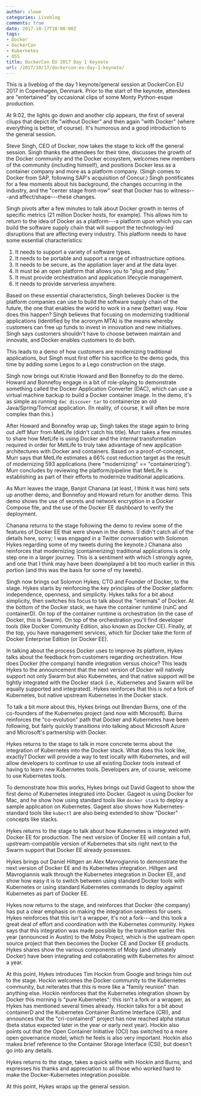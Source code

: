 ```yaml
---
author: slowe
categories: Liveblog
comments: true
date: 2017-10-17T10:00:00Z
tags:
- Docker
- DockerCon
- Kubernetes
- OSS
title: DockerCon EU 2017 Day 1 Keynote
url: /2017/10/17/dockercon-eu-day-1-keynote/
---
```


This is a liveblog of the day 1 keynote/general session at DockerCon EU 2017 in Copenhagen, Denmark. Prior to the start of the keynote, attendees are "entertained" by occasional clips of some Monty Python-esque production.<!--more-->

At 9:02, the lights go down and another clip appears, the first of several cliups that depict life "without Docker" and then again "with Docker" (where everything is better, of course). It's humorous and a good introduction to the general session.

Steve Singh, CEO of Docker, now takes the stage to kick off the general session. Singh thanks the attendees for their time, discusses the growth of the Docker community and the Docker ecosystem, welcomes new members of the community (including himself), and positions Docker less as a container company and more as a platform company. (Singh comes to Docker from SAP, following SAP's acquisition of Concur.) Singh pontificates for a few moments about his background, the changes occurring in the industry, and the "center stage front-row" seat that Docker has to witness---and affect/shape---these changes.

Singh pivots after a few minutes to talk about Docker growth in terms of specific metrics (21 million Docker hosts, for example). This allows him to return to the idea of Docker as a platform---a platform upon which you can build the software supply chain that will support the technology-led disruptions that are affecting every industry. This platform needs to have some essential characteristics:

1. It needs to support a variety of software types.
2. It needs to be portable and support a range of infrastructure options.
3. It needs to be secure, as the appliation layer and at the data layer.
4. It must be an open platform that allows you to "plug and play."
5. It must provide orchestration and application lifecycle management.
6. It needs to provide serverless anywhere.

Based on these essential characteristics, Singh believes Docker is the platform companies can use to build the software supply chain of the future, the one that enables the world to work in a new (better) way. How does this happen? Singh believes that focusing on modernizing traditional applications (identified by the acronym MTA) is the means whereby customers can free up funds to invest in innovation and new initiatives. Singh says customers shouldn't have to choose between maintain and innovate, and Docker enables customers to do both.

This leads to a demo of how customers are modernizing traditional applications, but Singh must first offer his sacrifice to the demo gods, this time by adding some Legos to a Lego construction on the stage.

Singh now brings out Kristie Howard and Ben Bonnefoy to do the demo. Howard and Bonnefoy engage in a bit of role-playing to demonstrate something called the Docker Application Converter (DAC), which can use a virtual machine backup to build a Docker container image. In the demo, it's as simple as running `dac discover tar` to containerize an old Java/Spring/Tomcat application. (In reality, of course, it will often be more complex than this.)

After Howard and Bonnefoy wrap up, Singh takes the stage again to bring out Jeff Murr from MetLife (didn't catch his title). Murr takes a few minutes to share how MetLife is using Docker and the internal transformation required in order for MetLife to truly take advantage of new application architectures with Docker and containers. Based on a proof-of-concept, Murr says that MetLife estimates a 66% cost reduction target as the result of modernizing 593 applications (here "modernizing" == "containerizing"). Murr concludes by reviewing the platform/pipeline that MetLife is establishing as part of their efforts to modernize traditional applications.

As Murr leaves the stage, Banjot Chanana (at least, I think it was him) sets up another demo, and Bonnefoy and Howard return for another demo. This demo shows the use of secrets and network encryption in a Docker Compose file, and the use of the Docker EE dashboard to verify the deployment.

Chanana returns to the stage following the demo to review some of the features of Docker EE that were shown in the demo. (I didn't catch all of the details here, sorry; I was engaged in a Twitter conversation with Solomon Hykes regarding some of my tweets during the keynote.) Chanana also reinforces that modernizing (containerizing) traditional applications is only step one in a larger journey. This is a sentiment with which I strongly agree, and one that I think may have been downplayed a bit too much earlier in this portion (and this was the basis for some of my tweets).

Singh now brings out Solomon Hykes, CTO and Founder of Docker, to the stage. Hykes starts by reinforcing the key principles of the Docker platform: independence, openness, and simplicity. Hykes talks for a bit about simplicity, then switches his focus to talk about the "internals" of Docker. At the bottom of the Docker stack, we have the container runtime (runC and containerD). On top of the container runtime is orchestration (in the case of Docker, this is Swarm). On top of the orchestration you'll find developer tools (like Docker Community Edition, also known as Docker CE). Finally, at the top, you have management services, which for Docker take the form of Docker Enterprise Edition (or Docker EE).

In talking about the process Docker uses to improve its platform, Hykes talks about the feedback from customers regarding orchestration. How does Docker (the company) handle integration versus choice? This leads Hykes to the announcement that the next version of Docker will natively support not only Swarm but also Kubernetes, and that native support will be tightly integrated with the Docker stack (i.e., Kubernetes and Swarm will be equally supported and integrated). Hykes reinforces that this is _not_ a fork of Kubernetes, but native upstream Kubernetes in the Docker stack.

To talk a bit more about this, Hykes brings out Brendan Burns, one of the co-founders of the Kubernetes project (and now with Microsoft). Burns reinforces the "co-evolution" path that Docker and Kubernetes have been following, but fairly quickly transitions into talking about Microsoft Azure and Microsoft's partnership with Docker.

Hykes returns to the stage to talk in more concrete terms about the integration of Kubernetes into the Docker stack. What does this look like, exactly? Docker will provide a way to test locally with Kubernetes, and will allow developers to continue to use all existing Docker tools instead of having to learn new Kubernetes tools. Developers are, of course, welcome to use Kubernetes tools.

To demonstrate how this works, Hykes brings out David Gageot to show the first demo of Kubernetes integrated into Docker. Gageot is using Docker for Mac, and he show how using standard tools like `docker stack` to deploy a sample application on Kubernetes. Gageot also shows how Kubernetes-standard tools like `kubectl` are also being extended to show "Docker" concepts like stacks.

Hykes returns to the stage to talk about how Kubernetes is integrated with Docker EE for production. The next version of Docker EE will contain a full, upstream-compatible version of Kubernetes that sits right next to the Swarm support that Docker EE already possesses.

Hykes brings out Daniel Hiltgen an Alex Mavrogiannis to demonstrate the next version of Docker EE and its Kubernetes integration. Hiltgen and Mavrogiannis walk through the Kubernetes integration in Docker EE, and show how easy it is to switch between using standard Docker tools with Kubernetes or using standard Kubernetes commands to deploy against Kubernetes as part of Docker EE.

Hykes now returns to the stage, and reinforces that Docker (the company) has put a clear emphasis on making the integration seamless for users. Hykes reinforces that this isn't a wrapper, it's not a fork---and this took a great deal of effort and coordination with the Kubernetes community. Hykes says that this integration was made possible by the transition earlier this year (announced in Austin) to the Moby Project, which is the upstream open source project that then becomes the Docker CE and Docker EE products. Hykes shares show the various components of Moby (and ultimately Docker) have been integrating and collaborating with Kubernetes for almost a year.

At this point, Hykes introduces Tim Hockin from Google and brings him out to the stage. Hockin welcomes the Docker community to the Kubernetes community, but reiterates that this is more like a "family reunion" than anything else. Hockin reinforces that the Kubernetes integration shown by Docker this morning is "pure Kubernetes"; this isn't a fork or a wrapper, as Hykes has mentioned several times already. Hockin talks for a bit about containerD and the Kubernetes Container Runtime Interface (CRI), and announces that the "cri-containerd" project has now reached alpha status (beta status expected later in the year or early next year). Hockin also points out that the Open Container Initiative (OCI) has switched to a more open governance model, which he feels is also very important. Hockin also makes brief reference to the Container Storage Interface (CSI), but doesn't go into any details.

Hykes returns to the stage, takes a quick selfie with Hockin and Burns, and expresses his thanks and appreciation to all those who worked hard to make the Docker-Kubernetes integration possible.

At this point, Hykes wraps up the general session.
